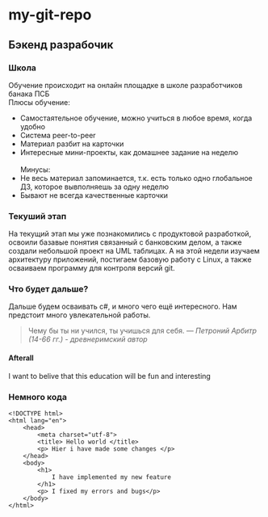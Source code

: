 # my-git-repo
## Бэкенд разрабочик
### Школа
Обучение происходит на онлайн площадке в школе разработчиков банака ПСБ <br> 
Плюсы обучение:
* Самостаятельное обучение, можно учиться в любое время, когда удобно
* Система peer-to-peer
* Материал разбит на карточки
* Интересные мини-проекты, как домашнее задание на неделю <br>
<br>Минусы:
* Не весь материал запоминается, т.к. есть только одно глобальное ДЗ, которое вывполняешь за одну неделю
* Бывают не всегда качественные карточки <br>

### Текуший этап
На текущий этап мы уже познакомились с продуктовой разработкой, освоили базавые понятия связанный с банковским делом, а также создали небольшой проект на UML таблицах. А на этой недели изучаем архитектуру приложений, постигаем базовую работу с Linux, а также осваиваем программу для контроля версий git.

### Что будет дальше?
Дальше будем осваивать c#, и много чего ещё интересного. Нам предстоит много увлекательной работы. 
> Чему бы ты ни учился, ты учишься для себя.
> *— Петроний Арбитр (14-66 гг.) - древнеримский автор*


#### Afterall 
I want to belive that this education will be fun and interesting

### Немного кода
```
<!DOCTYPE html>
<html lang="en">
	<head>
		<meta charset="utf-8">
		<title> Hello world </title>
		<p> Hier i have made some changes </p>
	</head>
	<body>
		<h1>
			I have implemented my new feature
		</h1>
		<p> I fixed my errors and bugs</p>
	</body>
</html>

```
